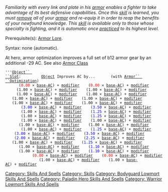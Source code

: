 *Familiarity with every link and plate in his
[armor](:Category:_Armor.md "wikilink") enables a fighter to take
advantage of its best defensive capabilities. Once this
[skill](:Category:_Skills_And_Spells.md "wikilink") is learned, you must
[remove](Remove.md "wikilink") all of your
[armor](:Category:_Gear.md "wikilink") and re-equip it in order to reap
the benefits of your newfound knowledge. This
[skill](:Category:_Skills_And_Spells.md "wikilink") is available only to
those whose specialty is fighting, and it is automatic once
[practiced](Practice.md "wikilink") to its highest level.*

Prerequisite(s): [Armor Lore](Armor_Lore.md "wikilink").

Syntax: none (automatic).

At hero, armor optimization improves a full set of b12 armor gear by an
additional -29 AC. See also [Armor Class](Armor_Class "wikilink")

`'''`[`Object`` ``Slot`](Object_Slots.md "wikilink")`:         `[`Object`](:Category:_Objects.md "wikilink")` Improves AC by...       (with `[`Armor`` ``Optimization`](Armor_Optimization.md "wikilink")`)`  
<used as light>`      (`<font color=red>`0.00`</font>` × `[`base-AC`](Armor_Values.md "wikilink")`) + `[`modifier`](Object_Affects.md "wikilink")`    (`<font color=red>`0.00`</font>` × `[`base-AC`](Armor_Values.md "wikilink")`) + `[`modifier`](Object_Affects.md "wikilink")  
<worn on finger>`     (1.00 × `[`base-AC`](Armor_Values.md "wikilink")`) + `[`modifier`](Object_Affects.md "wikilink")`    (1.00 × `[`base-AC`](Armor_Values.md "wikilink")`) + `[`modifier`](Object_Affects.md "wikilink")  
<worn on finger>`     (1.00 × `[`base-AC`](Armor_Values.md "wikilink")`) + `[`modifier`](Object_Affects.md "wikilink")`    (1.00 × `[`base-AC`](Armor_Values.md "wikilink")`) + `[`modifier`](Object_Affects.md "wikilink")  
<worn around neck>`   (1.00 × `[`base-AC`](Armor_Values.md "wikilink")`) + `[`modifier`](Object_Affects.md "wikilink")`    (1.00 × `[`base-AC`](Armor_Values.md "wikilink")`) + `[`modifier`](Object_Affects.md "wikilink")  
<worn around neck>`   (1.00 × `[`base-AC`](Armor_Values.md "wikilink")`) + `[`modifier`](Object_Affects.md "wikilink")`    (1.00 × `[`base-AC`](Armor_Values.md "wikilink")`) + `[`modifier`](Object_Affects.md "wikilink")  
<worn on body>`       (`<font color=blue>`3.00`</font>` × `[`base-AC`](Armor_Values.md "wikilink")`) + `[`modifier`](Object_Affects.md "wikilink")`    (`<font color=blue>`3.50`</font>` × `[`base-AC`](Armor_Values.md "wikilink")`) + `[`modifier`](Object_Affects.md "wikilink")  
<worn on head>`       (1.00 × `[`base-AC`](Armor_Values.md "wikilink")`) + `[`modifier`](Object_Affects.md "wikilink")`    (`<font color=blue>`1.25`</font>` × `[`base-AC`](Armor_Values.md "wikilink")`) + `[`modifier`](Object_Affects.md "wikilink")  
<worn on legs>`       (1.00 × `[`base-AC`](Armor_Values.md "wikilink")`) + `[`modifier`](Object_Affects.md "wikilink")`    (`<font color=blue>`1.25`</font>` × `[`base-AC`](Armor_Values.md "wikilink")`) + `[`modifier`](Object_Affects.md "wikilink")  
<worn on feet>`       (1.00 × `[`base-AC`](Armor_Values.md "wikilink")`) + `[`modifier`](Object_Affects.md "wikilink")`    (1.00 × `[`base-AC`](Armor_Values.md "wikilink")`) + `[`modifier`](Object_Affects.md "wikilink")  
<worn on hands>`      (1.00 × `[`base-AC`](Armor_Values.md "wikilink")`) + `[`modifier`](Object_Affects.md "wikilink")`    (1.00 × `[`base-AC`](Armor_Values.md "wikilink")`) + `[`modifier`](Object_Affects.md "wikilink")  
<worn on arms>`       (1.00 × `[`base-AC`](Armor_Values.md "wikilink")`) + `[`modifier`](Object_Affects.md "wikilink")`    (`<font color=blue>`1.25`</font>` × `[`base-AC`](Armor_Values.md "wikilink")`) + `[`modifier`](Object_Affects.md "wikilink")  
<held in offhand>`    (`<font color=blue>`3.00`</font>` × `[`base-AC`](Armor_Values.md "wikilink")`) + `[`modifier`](Object_Affects.md "wikilink")`    (`<font color=blue>`3.50`</font>` × `[`base-AC`](Armor_Values.md "wikilink")`) + `[`modifier`](Object_Affects.md "wikilink")  
<worn about body>`    (`<font color=blue>`2.00`</font>` × `[`base-AC`](Armor_Values.md "wikilink")`) + `[`modifier`](Object_Affects.md "wikilink")`    (`<font color=blue>`2.25`</font>` × `[`base-AC`](Armor_Values.md "wikilink")`) + `[`modifier`](Object_Affects.md "wikilink")  
<worn about waist>`   (1.00 × `[`base-AC`](Armor_Values.md "wikilink")`) + `[`modifier`](Object_Affects.md "wikilink")`    (`<font color=blue>`1.25`</font>` × `[`base-AC`](Armor_Values.md "wikilink")`) + `[`modifier`](Object_Affects.md "wikilink")  
<worn on wrist>`      (1.00 × `[`base-AC`](Armor_Values.md "wikilink")`) + `[`modifier`](Object_Affects.md "wikilink")`    (`<font color=blue>`1.10`</font>` × `[`base-AC`](Armor_Values.md "wikilink")`) + `[`modifier`](Object_Affects.md "wikilink")  
<worn on wrist>`      (1.00 × `[`base-AC`](Armor_Values.md "wikilink")`) + `[`modifier`](Object_Affects.md "wikilink")`    (`<font color=blue>`1.10`</font>` × `[`base-AC`](Armor_Values.md "wikilink")`) + `[`modifier`](Object_Affects.md "wikilink")  
<wielded>`            (`<font color=red>`0.00`</font>` × `[`base-AC`](Armor_Values.md "wikilink")`) + `[`modifier`](Object_Affects.md "wikilink")`    (`<font color=red>`0.00`</font>` × `[`base-AC`](Armor_Values.md "wikilink")`) + `[`modifier`](Object_Affects.md "wikilink")  
<held>`               (1.00 × `[`base-AC`](Armor_Values.md "wikilink")`) + `[`modifier`](Object_Affects.md "wikilink")`    (1.00 × `[`base-AC`](Armor_Values.md "wikilink")`) + `[`modifier`](Object_Affects.md "wikilink")

[Category: Skills And Spells](Category:_Skills_And_Spells "wikilink")
[Category: Skills](Category:_Skills "wikilink") [Category: Bodyguard
Lowmort Skills And
Spells](Category:_Bodyguard_Lowmort_Skills_And_Spells "wikilink")
[Category: Paladin Hero Skills And
Spells](Category:_Paladin_Hero_Skills_And_Spells "wikilink") [Category:
Warrior Lowmort Skills And
Spells](Category:_Warrior_Lowmort_Skills_And_Spells "wikilink")
